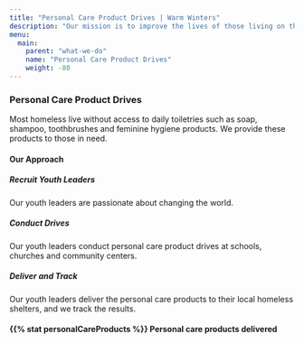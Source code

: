 ```yaml
---
title: "Personal Care Product Drives | Warm Winters"
description: "Our mission is to improve the lives of those living on the streets through the power of youth."
menu:
  main:
    parent: "what-we-do"
    name: "Personal Care Product Drives"
    weight: -80
---
```


<h3>Personal Care Product Drives</h3>

<p class="intro-text">Most homeless live without access to daily toiletries such as soap, shampoo, toothbrushes and feminine hygiene products. We provide these products to those in need.</p>

<h4>Our Approach</h4>

<div class="our-approach">
  <div>
    <h5>Recruit Youth Leaders</h5>
    <p>Our youth leaders are passionate about changing the world.</p>
    <h5>Conduct Drives</h5>
    <p>Our youth leaders conduct personal care product drives at schools, churches and community centers.</p>
    <h5>Deliver and Track</h5>
    <p>Our youth leaders deliver the personal care products to their local homeless shelters, and we track the results.</p>
  </div>
  <div style="background-image: url('/img/personal-care.jpg')"></div>
</div>

<div class="big-stat">
  <h4><span>{{% stat personalCareProducts %}}</span> Personal care products delivered</h4>
</div>

